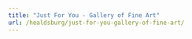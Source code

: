 ```yaml
---
title: "Just For You - Gallery of Fine Art"
url: /healdsburg/just-for-you-gallery-of-fine-art/
---
```

